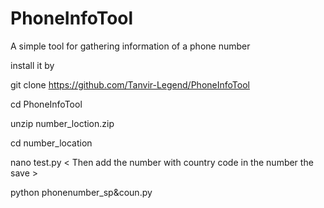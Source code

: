 # PhoneInfoTool
A simple tool for gathering information of a phone number

install it by 

git clone https://github.com/Tanvir-Legend/PhoneInfoTool

cd PhoneInfoTool

unzip number_loction.zip

cd number_location

nano test.py < Then add the number with country code in the number the save >

python phonenumber_sp&coun.py

